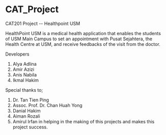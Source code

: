 # CAT_Project
 CAT201 Project -- Healthpoint USM 
 
HealthPoint USM is a medical health application that enables the students of USM Main Campus to set an appointment with Pusat Sejahtera, the Health Centre at USM, and receive feedbacks of the visit from the doctor. 

Developers
1. Alya Adlina
2. Amir Azizi
3. Anis Nabila
4. Ikmal Hakim

Special thanks to;
1. Dr. Tan Tien Ping
2. Assoc. Prof. Dr. Chan Huah Yong
3. Danial Hakim
4. Aiman Rozali
5. Amirul Irfan
in helping in the making of this projects and makes this project success.
